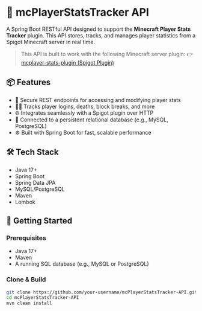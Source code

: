 # 🧭 mcPlayerStatsTracker API

A Spring Boot RESTful API designed to support the **Minecraft Player Stats Tracker** plugin. This API stores, tracks, and manages player statistics from a Spigot Minecraft server in real time.

> This API is built to work with the following Minecraft server plugin:
👉 [mcplayer-stats-plugin (Spigot Plugin)](http://github.com/Phoenixxo/mcplayer-stats-plugin)

## 📦 Features

- 🔐 Secure REST endpoints for accessing and modifying player stats
- 🧑‍💻 Tracks player logins, deaths, block breaks, and more
- 🌐 Integrates seamlessly with a Spigot plugin over HTTP
- 💾 Connected to a persistent relational database (e.g., MySQL, PostgreSQL)
- ⚙️ Built with Spring Boot for fast, scalable performance

## 🛠️ Tech Stack

- Java 17+
- Spring Boot
- Spring Data JPA
- MySQL/PostgreSQL
- Maven
- Lombok

## 🚀 Getting Started

### Prerequisites

- Java 17+
- Maven
- A running SQL database (e.g., MySQL or PostgreSQL)

### Clone & Build

```bash
git clone https://github.com/your-username/mcPlayerStatsTracker-API.git
cd mcPlayerStatsTracker-API
mvn clean install
